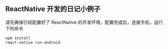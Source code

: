 ## ReactNative 开发的日记小例子

请先确保已经配置好了 ReactNative 的开发环境，配置完成后，连接手机，运行下列命令

```
npm install
react-native run-android
```
